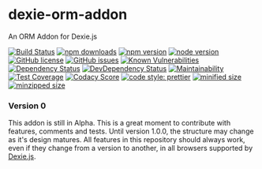 # dexie-orm-addon
An ORM Addon for Dexie.js

[![Build Status](https://www.travis-ci.org/andrehtissot/dexie-orm-addon.svg?branch=master)](https://www.travis-ci.org/andrehtissot/dexie-orm-addon)
[![npm downloads](https://img.shields.io/npm/dt/dexie-orm-addon.svg)](https://www.npmjs.com/package/dexie-orm-addon)
[![npm version](https://img.shields.io/npm/v/dexie-orm-addon.svg)](https://www.npmjs.com/package/dexie-orm-addon)
[![node version](https://img.shields.io/node/v/dexie-orm-addon.svg)](https://www.npmjs.com/package/dexie-orm-addon)
[![GitHub license](https://img.shields.io/github/license/andrehtissot/dexie-orm-addon.svg)](https://github.com/andrehtissot/dexie-orm-addon/blob/master/LICENSE)
[![GitHub issues](https://img.shields.io/github/issues/andrehtissot/dexie-orm-addon.svg)](https://github.com/andrehtissot/dexie-orm-addon/issues)
[![Known Vulnerabilities](https://snyk.io/test/github/andrehtissot/dexie-orm-addon/badge.svg?targetFile=package.json)](https://snyk.io/test/github/andrehtissot/dexie-orm-addon?targetFile=package.json)
[![Dependency Status](https://img.shields.io/david/andrehtissot/dexie-orm-addon.svg)](https://david-dm.org/andrehtissot/dexie-orm-addon)
[![DevDependency Status](https://img.shields.io/david/dev/andrehtissot/dexie-orm-addon.svg)](https://david-dm.org/andrehtissot/dexie-orm-addon?type=dev)
[![Maintainability](https://api.codeclimate.com/v1/badges/f713e6d091832dea9764/maintainability)](https://codeclimate.com/github/andrehtissot/dexie-orm-addon/maintainability)
[![Test Coverage](https://api.codeclimate.com/v1/badges/f713e6d091832dea9764/test_coverage)](https://codeclimate.com/github/andrehtissot/dexie-orm-addon/test_coverage)
[![Codacy Score](https://api.codacy.com/project/badge/Grade/ed663f90fe3943758bfa34229fc2eaec)](https://app.codacy.com/app/andrehtissot/dexie-orm-addon?utm_source=github.com&utm_medium=referral&utm_content=andrehtissot/dexie-orm-addon&utm_campaign=Badge_Grade_Dashboard)
[![code style: prettier](https://img.shields.io/badge/code_style-prettier-ff69b4.svg)](https://github.com/prettier/prettier)
[![minified size](https://img.shields.io/bundlephobia/min/react.svg)](https://www.npmjs.com/package/dexie-orm-addon)
[![minzipped size](https://img.shields.io/bundlephobia/minzip/react.svg)](https://www.npmjs.com/package/dexie-orm-addon)



### Version 0

This addon is still in Alpha.
This is a great moment to contribute with features, comments and tests.
Until version 1.0.0, the structure may change as it's design matures.
All features in this repository should always work, even if they change from a version to another, in all browsers supported by [Dexie.js](http://dexie.org/).
